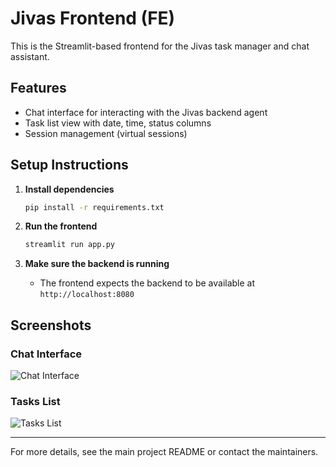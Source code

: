 # Jivas Frontend (FE)

This is the Streamlit-based frontend for the Jivas task manager and chat assistant.

## Features
- Chat interface for interacting with the Jivas backend agent
- Task list view with date, time, status columns
- Session management (virtual sessions)

## Setup Instructions

1. **Install dependencies**
	```bash
	pip install -r requirements.txt
	```

2. **Run the frontend**
	```bash
	streamlit run app.py
	```

3. **Make sure the backend is running**
	- The frontend expects the backend to be available at `http://localhost:8080`

## Screenshots

### Chat Interface
![Chat Interface](../assets/chat_interface.png)

### Tasks List
![Tasks List](../assets/tasks_list.png)

---
For more details, see the main project README or contact the maintainers.
